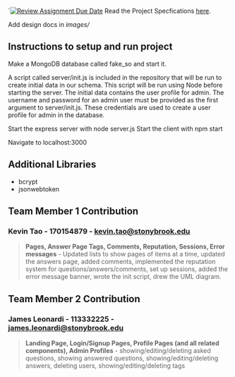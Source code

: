 `[![Review Assignment Due Date](https://classroom.github.com/assets/deadline-readme-button-24ddc0f5d75046c5622901739e7c5dd533143b0c8e959d652212380cedb1ea36.svg)](https://classroom.github.com/a/gEJeiete)
Read the Project Specfications [here](https://docs.google.com/document/d/1zZjNk9cbNLz0mp_-YtyZxhMzUph97fVgCkSE4u2k5EA/edit?usp=sharing).

Add design docs in *images/*

## Instructions to setup and run project
Make a MongoDB database called fake_so and start it.

A script called server/init.js is included in the repository that will be run to create initial data in our schema. This script will be run using Node before starting the server. The initial data contains the user profile for admin. The username and password for an admin user must be provided as the first argument to server/init.js. These credentials are used to create a user profile for admin in the database.

Start the express server with node server.js
Start the client with npm start

Navigate to localhost:3000

## Additional Libraries
- bcrypt
- jsonwebtoken


## Team Member 1 Contribution
### Kevin Tao - 170154879 - <kevin.tao@stonybrook.edu>
> **Pages, Answer Page Tags, Comments, Reputation, Sessions, Error messages** - Updated lists to show pages of items at a time, updated the answers page, added comments, implemented the reputation system for questions/answers/comments, set up sessions, added the error message banner, wrote the init script, drew the UML diagram.
>

## Team Member 2 Contribution
### James Leonardi - 113332225 - <james.leonardi@stonybrook.edu>
> **Landing Page, Login/Signup Pages, Profile Pages (and all related components), Admin Profiles** - showing/editing/deleting asked questions, showing answered questions, showing/editing/deleting answers, deleting users, showing/editing/deleting tags
>
